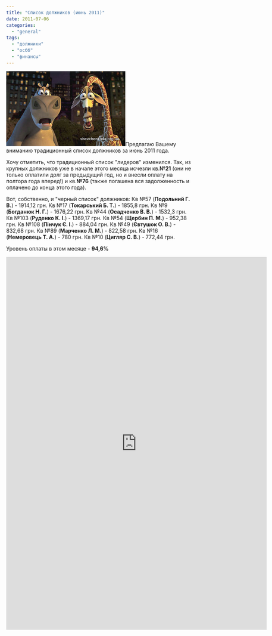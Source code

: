 ```yaml
---
title: "Список должников (июнь 2011)"
date: 2011-07-06
categories: 
  - "general"
tags: 
  - "должники"
  - "осбб"
  - "финансы"
---
```


![Должники ОСББ](/wp-content/uploads/2011/05/osbb-doljniki.jpg "Должники ОСББ")Предлагаю Вашему вниманию традиционный список должников за июнь 2011 года.

Хочу отметить, что традиционный список "лидеров" изменился. Так, из крупных должников уже в начале этого месяца исчезли кв.**№21** (они не только оплатили долг за предыдущий год, но и внесли оплату на полтора года вперед!) и кв.**№76** (также погашена вся задолженность и оплачено до конца этого года).

Вот, собственно, и "черный список" должников: Кв №57 (**Подольний Г. В.**) - 1914,12 грн. Кв №17 (**Токарський Б. Т.**) - 1855,8 грн. Кв №9 (**Богданюк Н. Г.**) - 1676,22 грн. Кв №44 (**Осадченко В. В.**) - 1532,3 грн. Кв №103 (**Руденко К. І.**) - 1369,17 грн. <!--more--> Кв №54 (**Щербин П. М.**) - 952,38 грн. Кв №108 (**Пінчук Є. І.**) - 884,04 грн. Кв №49 (**Євтушок О. В.**) - 832,68 грн. Кв №89 (**Марченко Л. М.**) - 822,58 грн. Кв №16 (**Немеровець Т. А.**) - 780 грн. Кв №10 (**Цигляр С. В.**) - 772,44 грн.

Уровень оплаты в этом месяце - **94,6%**

<iframe width="700" height="1000" frameborder="0" src="https://spreadsheets.google.com/spreadsheet/pub?hl=en_GB&amp;hl=en_GB&amp;key=0AhE2NQlPHqm_dHlyU0RGZnRmVVlDSmE3RUxISndkU3c&amp;single=true&amp;gid=6&amp;output=html&amp;widget=true"></iframe>
